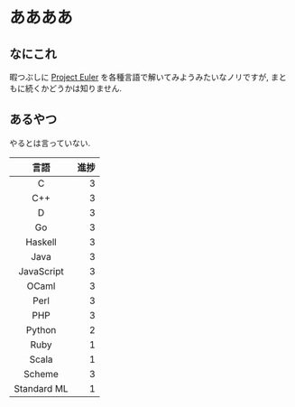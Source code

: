 # ああああ
## なにこれ
暇つぶしに [Project Euler](https://projecteuler.net) を各種言語で解いてみようみたいなノリですが, まともに続くかどうかは知りません.

## あるやつ
やるとは言っていない.

|     言語    | 進捗 |
| :---------: | ---: |
|      C      |    3 |
|     C++     |    3 |
|      D      |    3 |
|      Go     |    3 |
|   Haskell   |    3 |
|     Java    |    3 |
|  JavaScript |    3 |
|    OCaml    |    3 |
|     Perl    |    3 |
|     PHP     |    3 |
|    Python   |    2 |
|     Ruby    |    1 |
|    Scala    |    1 |
|    Scheme   |    3 |
| Standard ML |    1 |
